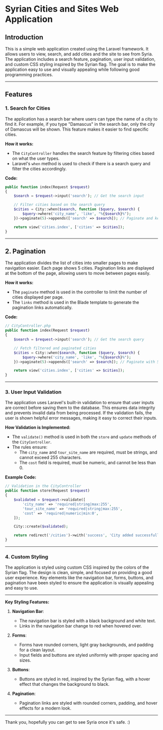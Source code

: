 # Syrian Cities and Sites Web Application

## Introduction
This is a simple web application created using the Laravel framework.
It allows users to view, search, and add cities and the site to see from Syria. 
The application includes a search feature, pagination, user input validation, and custom CSS styling inspired by the Syrian flag. 
The goal is to make the application easy to use and visually appealing while following good programming practices.

--------------------

## Features

### 1. Search for Cities
The application has a search bar where users can type the name of a city to find it. For example, if you type "Damascus" in the search bar, only the city of Damascus will be shown. This feature makes it easier to find specific cities.

**How it works:**
- The `CityController` handles the search feature by filtering cities based on what the user types.
- Laravel's `when` method is used to check if there is a search query and filter the cities accordingly.

**Code:**
```php
public function index(Request $request)
{
    $search = $request->input('search'); // Get the search input

    // Filter cities based on the search query
    $cities = City::when($search, function ($query, $search) {
        $query->where('city_name', 'like', "%{$search}%");
    })->paginate(5)->appends(['search' => $search]); // Paginate and keep the search query

    return view('cities.index', ['cities' => $cities]);
}
```
-----------------------

## 2. Pagination
The application divides the list of cities into smaller pages to make navigation easier. Each page shows 5 cities. Pagination links are displayed at the bottom of the page, allowing users to move between pages easily.

**How it works:**
- The `paginate` method is used in the controller to limit the number of cities displayed per page.
- The `links` method is used in the Blade template to generate the pagination links automatically.

**Code:**
```php
// CityController.php
public function index(Request $request)
{
    $search = $request->input('search'); // Get the search query

    // Fetch filtered and paginated cities
    $cities = City::when($search, function ($query, $search) {
        $query->where('city_name', 'like', "%{$search}%");
    })->paginate(5)->appends(['search' => $search]); // Paginate with 5 results per page

    return view('cities.index', ['cities' => $cities]);
}

```
-----------------------

### 3. User Input Validation
The application uses Laravel's built-in validation to ensure that user inputs are correct before saving them to the database. This ensures data integrity and prevents invalid data from being processed. If the validation fails, the user is shown helpful error messages, making it easy to correct their inputs.

**How Validation is Implemented:**
- The `validate()` method is used in both the `store` and `update` methods of the `CityController`.
- The rules ensure:
    - The `city_name` and `tour_site_name` are required, must be strings, and cannot exceed 255 characters.
    - The `cost` field is required, must be numeric, and cannot be less than 0.

**Example Code:**
```php
// Validation in the CityController
public function store(Request $request)
{
    $validated = $request->validate([
        'city_name' => 'required|string|max:255',
        'tour_site_name' => 'required|string|max:255',
        'cost' => 'required|numeric|min:0',
    ]);

    City::create($validated);

    return redirect('/cities')->with('success', 'City added successfully!');
}

```
-----------------------

### 4. Custom Styling
The application is styled using custom CSS inspired by the colors of the Syrian flag. The design is clean, simple, and focused on providing a good user experience. Key elements like the navigation bar, forms, buttons, and pagination have been styled to ensure the application is visually appealing and easy to use.

---
**Key Styling Features:**

1. **Navigation Bar**:
    - The navigation bar is styled with a black background and white text.
    - Links in the navigation bar change to red when hovered over.

2. **Forms**:
    - Forms have rounded corners, light gray backgrounds, and padding for a clean layout.
    - Input fields and buttons are styled uniformly with proper spacing and sizes.

3. **Buttons**:
    - Buttons are styled in red, inspired by the Syrian flag, with a hover effect that changes the background to black.

4. **Pagination**:
    - Pagination links are styled with rounded corners, padding, and hover effects for a modern look.
---

Thank you, hopefully you can get to see Syria once it's safe. :)
